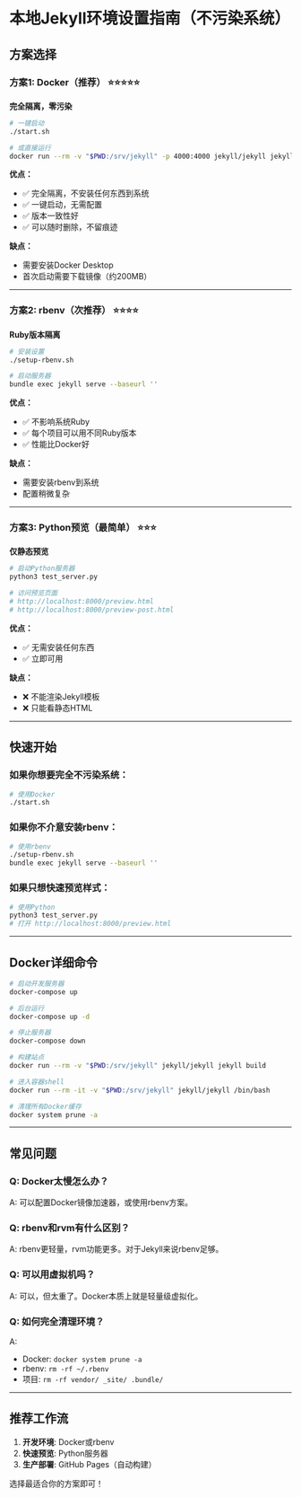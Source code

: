 # 本地Jekyll环境设置指南（不污染系统）

## 方案选择

### 方案1: Docker（推荐） ⭐⭐⭐⭐⭐
**完全隔离，零污染**

```bash
# 一键启动
./start.sh

# 或直接运行
docker run --rm -v "$PWD:/srv/jekyll" -p 4000:4000 jekyll/jekyll jekyll serve --baseurl ''
```

**优点：**
- ✅ 完全隔离，不安装任何东西到系统
- ✅ 一键启动，无需配置
- ✅ 版本一致性好
- ✅ 可以随时删除，不留痕迹

**缺点：**
- 需要安装Docker Desktop
- 首次启动需要下载镜像（约200MB）

---

### 方案2: rbenv（次推荐） ⭐⭐⭐⭐
**Ruby版本隔离**

```bash
# 安装设置
./setup-rbenv.sh

# 启动服务器
bundle exec jekyll serve --baseurl ''
```

**优点：**
- ✅ 不影响系统Ruby
- ✅ 每个项目可以用不同Ruby版本
- ✅ 性能比Docker好

**缺点：**
- 需要安装rbenv到系统
- 配置稍微复杂

---

### 方案3: Python预览（最简单） ⭐⭐⭐
**仅静态预览**

```bash
# 启动Python服务器
python3 test_server.py

# 访问预览页面
# http://localhost:8000/preview.html
# http://localhost:8000/preview-post.html
```

**优点：**
- ✅ 无需安装任何东西
- ✅ 立即可用

**缺点：**
- ❌ 不能渲染Jekyll模板
- ❌ 只能看静态HTML

---

## 快速开始

### 如果你想要完全不污染系统：
```bash
# 使用Docker
./start.sh
```

### 如果你不介意安装rbenv：
```bash
# 使用rbenv
./setup-rbenv.sh
bundle exec jekyll serve --baseurl ''
```

### 如果只想快速预览样式：
```bash
# 使用Python
python3 test_server.py
# 打开 http://localhost:8000/preview.html
```

---

## Docker详细命令

```bash
# 启动开发服务器
docker-compose up

# 后台运行
docker-compose up -d

# 停止服务器
docker-compose down

# 构建站点
docker run --rm -v "$PWD:/srv/jekyll" jekyll/jekyll jekyll build

# 进入容器shell
docker run --rm -it -v "$PWD:/srv/jekyll" jekyll/jekyll /bin/bash

# 清理所有Docker缓存
docker system prune -a
```

---

## 常见问题

### Q: Docker太慢怎么办？
A: 可以配置Docker镜像加速器，或使用rbenv方案。

### Q: rbenv和rvm有什么区别？
A: rbenv更轻量，rvm功能更多。对于Jekyll来说rbenv足够。

### Q: 可以用虚拟机吗？
A: 可以，但太重了。Docker本质上就是轻量级虚拟化。

### Q: 如何完全清理环境？
A: 
- Docker: `docker system prune -a` 
- rbenv: `rm -rf ~/.rbenv`
- 项目: `rm -rf vendor/ _site/ .bundle/`

---

## 推荐工作流

1. **开发环境**: Docker或rbenv
2. **快速预览**: Python服务器
3. **生产部署**: GitHub Pages（自动构建）

选择最适合你的方案即可！